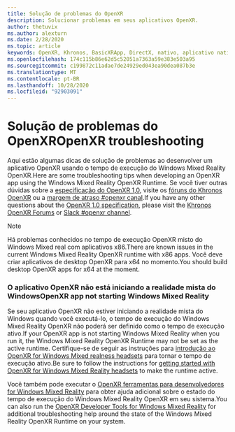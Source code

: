 ```yaml
---
title: Solução de problemas do OpenXR
description: Solucionar problemas em seus aplicativos OpenXR.
author: thetuvix
ms.author: alexturn
ms.date: 2/28/2020
ms.topic: article
keywords: OpenXR, Khronos, BasicXRApp, DirectX, nativo, aplicativo nativo, mecanismo personalizado, middleware, solução de problemas
ms.openlocfilehash: 174c115b86e62d5c52051a7363a59e383e503a95
ms.sourcegitcommit: c199872c11adae7de24929ed043ea90dea087b3e
ms.translationtype: MT
ms.contentlocale: pt-BR
ms.lasthandoff: 10/28/2020
ms.locfileid: "92903091"
---
```

# <a name="openxr-troubleshooting"></a><span data-ttu-id="2bfef-104">Solução de problemas do OpenXR</span><span class="sxs-lookup"><span data-stu-id="2bfef-104">OpenXR troubleshooting</span></span>

<span data-ttu-id="2bfef-105">Aqui estão algumas dicas de solução de problemas ao desenvolver um aplicativo OpenXR usando o tempo de execução do Windows Mixed Reality OpenXR.</span><span class="sxs-lookup"><span data-stu-id="2bfef-105">Here are some troubleshooting tips when developing an OpenXR app using the Windows Mixed Reality OpenXR Runtime.</span></span>  <span data-ttu-id="2bfef-106">Se você tiver outras dúvidas sobre a <a href="https://www.khronos.org/registry/OpenXR/specs/1.0/html/xrspec.html" target="_blank">especificação do OpenXR 1,0</a>, visite os <a href="https://community.khronos.org/c/openxr" target="_blank">fóruns do Khronos OpenXR</a> ou a <a href="https://khr.io/slack" target="_blank">margem de atraso #openxr canal</a>.</span><span class="sxs-lookup"><span data-stu-id="2bfef-106">If you have any other questions about the <a href="https://www.khronos.org/registry/OpenXR/specs/1.0/html/xrspec.html" target="_blank">OpenXR 1.0 specification</a>, please visit the <a href="https://community.khronos.org/c/openxr" target="_blank">Khronos OpenXR Forums</a> or <a href="https://khr.io/slack" target="_blank">Slack #openxr channel</a>.</span></span>

>[!NOTE]
><span data-ttu-id="2bfef-107">Há problemas conhecidos no tempo de execução OpenXR misto do Windows Mixed real com aplicativos x86.</span><span class="sxs-lookup"><span data-stu-id="2bfef-107">There are known issues in the current Windows Mixed Reality OpenXR runtime with x86 apps.</span></span>  <span data-ttu-id="2bfef-108">Você deve criar aplicativos de desktop OpenXR para x64 no momento.</span><span class="sxs-lookup"><span data-stu-id="2bfef-108">You should build desktop OpenXR apps for x64 at the moment.</span></span>

### <a name="openxr-app-not-starting-windows-mixed-reality"></a><span data-ttu-id="2bfef-109">O aplicativo OpenXR não está iniciando a realidade mista do Windows</span><span class="sxs-lookup"><span data-stu-id="2bfef-109">OpenXR app not starting Windows Mixed Reality</span></span>

<span data-ttu-id="2bfef-110">Se seu aplicativo OpenXR não estiver iniciando a realidade mista do Windows quando você executá-lo, o tempo de execução do Windows Mixed Reality OpenXR não poderá ser definido como o tempo de execução ativo.</span><span class="sxs-lookup"><span data-stu-id="2bfef-110">If your OpenXR app is not starting Windows Mixed Reality when you run it, the Windows Mixed Reality OpenXR Runtime may not be set as the active runtime.</span></span>  <span data-ttu-id="2bfef-111">Certifique-se de seguir as instruções para [introdução ao OpenXR for Windows Mixed realness headsets](openxr-getting-started.md#getting-started-with-openxr-for-windows-mixed-reality-headsets) para tornar o tempo de execução ativo.</span><span class="sxs-lookup"><span data-stu-id="2bfef-111">Be sure to follow the instructions for [getting started with OpenXR for Windows Mixed Reality headsets](openxr-getting-started.md#getting-started-with-openxr-for-windows-mixed-reality-headsets) to make the runtime active.</span></span>

<span data-ttu-id="2bfef-112">Você também pode executar o [OpenXR ferramentas para desenvolvedores for Windows Mixed Reality](openxr-getting-started.md#getting-the-openxr-developer-tools-for-windows-mixed-reality) para obter ajuda adicional sobre o estado do tempo de execução do Windows Mixed Reality OpenXR em seu sistema.</span><span class="sxs-lookup"><span data-stu-id="2bfef-112">You can also run the [OpenXR Developer Tools for Windows Mixed Reality](openxr-getting-started.md#getting-the-openxr-developer-tools-for-windows-mixed-reality) for additional troubleshooting help around the state of the Windows Mixed Reality OpenXR Runtime on your system.</span></span>